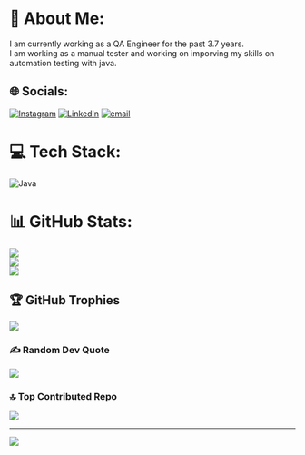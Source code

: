 # 💫 About Me:
I am currently working as a QA Engineer for the past 3.7 years.<br>I am working as a manual tester and working on imporving my skills on automation testing with java.<br>


## 🌐 Socials:
[![Instagram](https://img.shields.io/badge/Instagram-%23E4405F.svg?logo=Instagram&logoColor=white)](https://instagram.com/mahajanpanda84) [![LinkedIn](https://img.shields.io/badge/LinkedIn-%230077B5.svg?logo=linkedin&logoColor=white)](https://linkedin.com/in/amahajan338) [![email](https://img.shields.io/badge/Email-D14836?logo=gmail&logoColor=white)](mailto:amahajan338@gmail.com) 

# 💻 Tech Stack:
![Java](https://img.shields.io/badge/java-%23ED8B00.svg?style=for-the-badge&logo=openjdk&logoColor=white)
# 📊 GitHub Stats:
![](https://github-readme-stats.vercel.app/api?username=amahajan338&theme=dark&hide_border=false&include_all_commits=true&count_private=true)<br/>
![](https://nirzak-streak-stats.vercel.app/?user=amahajan338&theme=dark&hide_border=false)<br/>
![](https://github-readme-stats.vercel.app/api/top-langs/?username=amahajan338&theme=dark&hide_border=false&include_all_commits=true&count_private=true&layout=compact)

## 🏆 GitHub Trophies
![](https://github-profile-trophy.vercel.app/?username=amahajan338&theme=radical&no-frame=false&no-bg=true&margin-w=4)

### ✍️ Random Dev Quote
![](https://quotes-github-readme.vercel.app/api?type=horizontal&theme=radical)

### 🔝 Top Contributed Repo
![](https://github-contributor-stats.vercel.app/api?username=amahajan338&limit=5&theme=dark&combine_all_yearly_contributions=true)

---
[![](https://visitcount.itsvg.in/api?id=amahajan338&icon=0&color=0)](https://visitcount.itsvg.in)

<!-- Proudly created with GPRM ( https://gprm.itsvg.in ) -->
